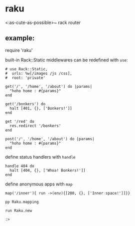 # raku 

<:as-cute-as-possible>~ rack router

## example:

require 'raku'

built-in Rack::Static middlewares can be redefined with ```use```:  

    # use Rack::Static,
    #  urls: %w[/images /js /css],
    #  root: 'private'
          
    get('/', '/home', '/about') do |params|
      "hoho home : #{params}"
    end

    get('/bonkers') do
      halt [401, {}, ['Bonkers!']]
    end

    get '/red' do
      res.redirect '/bonkers'
    end

    post('/', '/home', '/about') do |params|
      "hoho home : #{params}"
    end

define status handlers with ```handle```

    handle 404 do
      halt [404, {}, ['Whoa! Bonkers!']]
    end

define anonymous apps with ```map```

    map('/inner'){ run ->(env){[200, {}, ['Inner space!']]}}

    pp Raku.mapping

    run Raku.new
    
    :>
